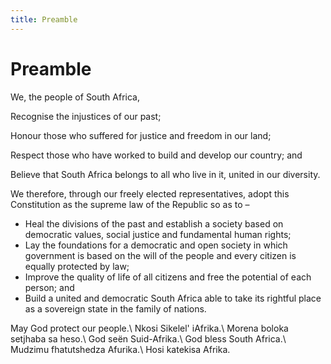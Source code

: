 ```yaml
---
title: Preamble
---
```


# Preamble

We, the people of South Africa,

Recognise the injustices of our past;

Honour those who suffered for justice and freedom in our land;

Respect those who have worked to build and develop our country; and

Believe that South Africa belongs to all who live in it, united in our diversity.

We therefore, through our freely elected representatives, adopt this Constitution as the supreme law of the Republic so as to –

*	Heal the divisions of the past and establish a society based on democratic values, social justice and fundamental human rights;
*	Lay the foundations for a democratic and open society in which government is based on the will of the people and every citizen is equally protected by law;
*	Improve the quality of life of all citizens and free the potential of each person; and
*	Build a united and democratic South Africa able to take its rightful place as a sovereign state in the family of nations.

May God protect our people.\\
Nkosi Sikelel' iAfrika.\\
Morena boloka setjhaba sa heso.\\
God seën Suid-Afrika.\\
God bless South Africa.\\
Mudzimu fhatutshedza Afurika.\\
Hosi katekisa Afrika.
